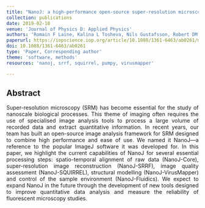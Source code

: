 ```yaml
---
title: "NanoJ: a high-performance open-source super-resolution microscopy toolbox"
collection: publications
date: 2019-02-18
venue: 'Journal of Physics D: Applied Physics'
authors: 'Romain F Laine, Kalina L Tosheva, Nils Gustafsson, Robert DM Gray, Pedro Almada, David Albrecht, Gabriel T Risa, Fredrik Hurtig, Ann-Christin Lindås, Buzz Baum, Jason Mercer, Christophe Leterrier, Pedro M Pereira, Siân Culley, Ricardo Henriques'
paperurl: https://iopscience.iop.org/article/10.1088/1361-6463/ab0261/meta
doi: 10.1088/1361-6463/ab0261
type: 'Paper, Corresponding author'
theme: 'software, methods'
resources: 'nanoj, srrf, squirrel, pumpy, virusmapper'

---
```


<h2> Abstract </h2>
<p align= "justify">
Super-resolution microscopy (SRM) has become essential for the study of nanoscale biological processes. This theme of imaging often requires the use of specialised image analysis tools to process a large volume of recorded data and extract quantitative information. In recent years, our team has built an open-source image analysis framework for SRM designed to combine high performance and ease of use. We named it NanoJ—a reference to the popular ImageJ software it was developed for. In this paper, we highlight the current capabilities of NanoJ for several essential processing steps: spatio-temporal alignment of raw data (NanoJ-Core), super-resolution image reconstruction (NanoJ-SRRF), image quality assessment (NanoJ-SQUIRREL), structural modelling (NanoJ-VirusMapper) and control of the sample environment (NanoJ-Fluidics). We expect to expand NanoJ in the future through the development of new tools designed to improve quantitative data analysis and measure the reliability of fluorescent microscopy studies.
